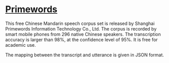 # [Primewords](http://www.openslr.org/47/)

This free Chinese Mandarin speech corpus set is released by Shanghai Primewords Information Technology Co., Ltd.
The corpus is recorded by smart mobile phones from 296 native Chinese speakers. The transcription accuracy is larger than 98%, at the confidence level of 95%. It is free for academic use.

The mapping between the transcript and utterance is given in JSON format.
